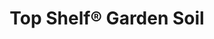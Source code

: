 ---
title: "Top Shelf® Garden Soil"
description: "Crafted from locally sourced raw materials to ensure quality performance in your landscape. This specialty blend of our Top Shelf® Compost, clean chocolate loam, and Poteet red sand is perfect for your garden or any general landscape application."
image: "assets/images/products/ts-bag-sm-garden-1.png"
slug: "gardensoil"
menu_name: "Garden Soil"
---